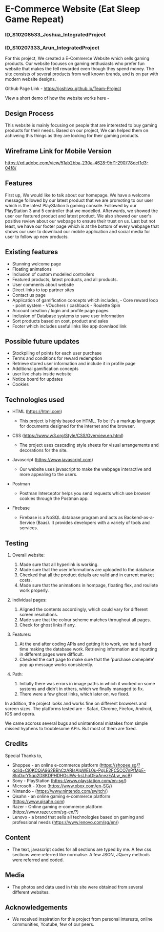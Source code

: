 # E-Commerce Website (Eat Sleep Game Repeat)

### ID_S10208533_Joshua_IntegratedProject
### ID_S10207333_Arun_IntegratedProject

For this project, We created a E-Commerce Website which sells gaming products. Our website focuses on gaming enthusiasts who prefer fun website that makes the fell rewarded even though they spend money. The site consists of several products from well known brands, and is on par with modern website designs. 

Github Page Link - https://joshlwx.github.io/Team-Project

View a short demo of how the website works here - 

## Design Process

This website is mainly focusing on people that are interested to buy gaming products for their needs. Based on our project, We can helped them on achiveing this things as they are looking for their gaming products.

## Wireframe Link for Mobile Version

https://xd.adobe.com/view/51ab2bba-230a-4628-9bf1-290778dcf1d3-04f8/

## Features

First up, We would like to talk about our homepage. We have a welcome message followed by our latest product that we are promoting to our user which is the latest PlayStation 5 gaming console. Followed by our PlayStation 3 and 5 controller that we modelled. Afterwards, we showed the user our featured product and latest product. We also showed our user's positive review about our webpage to ensure their trust on us. Last but not least, we have our footer page which is at the bottom of every webpage that shows our user to download our mobile application and social media for user to follow up new products. 

## Existing features

- Stunning welcome page
- Floating animations
- Inclusion of custom modelled controllers
- Featured products, latest products, and all products.
- User comments about website
- Direct links to top partner sites
- Contact us page
- Application of gamification concepts which includes,
        - Core reward loop - point system
        - VOuchers / cashback
        - Roulette Spin
- Account creation / login and profile page pages
- Inclusion of Database systems to save user information
- Sort products based on cost, product and sales
- Footer which includes useful links like app downlaod link

## Possible future updates

- Stockpiling of points for each user purchase
- Terms and conditions for reward redemption 
- Retrieve stored user information and include it in profile page
- Additional gamification concepts
- user live chats inside website
- Notice board for updates
- Cookies

## Technologies used

- HTML (https://html.com)
    - This project is highly based on HTML. To be it's a markup language for documents designed for the internet and the browser.

- CSS (https://www.w3.org/Style/CSS/Overview.en.html)
    - The project uses cascading style sheets for visual arrangements and decorations for the site.

- Javascript (https://www.javascript.com)
    - Our website uses javascript to make the webpage interactive and more appealing to the users.

- Postman
    -  Postman Interceptor helps you send requests which use browser cookies through the Postman app.

- Firebase
    - Firebase is a NoSQL database program and acts as Backend-as-a-Service (Baas). It provides developers with a variety of tools and services. 

## Testing

1. Overall website:
    1. Made sure that all hyperlink is working.
    2. Made sure that the user informations are uploaded to the database.
    3. Checked that all the product details are valid and in current market costs.
    4. Made sure that the animations in hompage, floating flex, and roullete work properly.

2. Individual pages:
    1. Aligned the contents accordingly, which could vary for different screen resolutions.
    2. Made sure that the colour scheme matches throughout all pages.
    3. Check for ghost links if any.  

3. Features:
    1. At the end after coding APIs and getting it to work, we had a hard time making the database work. Retrieving information and inputting in different pages were difficult.
    2. Checked the cart page to make sure that the 'purchase comeplete' pop up message works consistently.
    
4. Path:
    1. Initially there was errors in image paths in which it worked on some systems and didn't in others, which we finally managed to fix.
    2. There were a few ghost links, which later on, we fixed.

In addition, the project looks and works fine on different browsers and screen sizes.
The platforms tested are - Safari, Chrome, Firefox, Android, IOS and opera.

We came accross several bugs and unintentional mistakes from simple missed hyphens to troublesome APIs. But most of them are fixed.  

## Credits
Special Thanks to,
- Shoppee - an online e-commerce platform (https://shopee.sg/?gclid=Cj0KCQiA962BBhCzARIsAIpWEL0u-PgLE2FC5CO7nPfMpE-8IqOxrY5qp2D8KDPHDHOsIWs-ksLhoDEaAnezEALw_wcB)
- Sony - PlayStation (https://www.playstation.com/en-sg/)
- Microsoft - Xbox (https://www.xbox.com/en-SG/)
- Nintendo - (https://www.nintendo.com/switch/)
- Qisahn - an online gaming e-commerce platform (https://www.qisahn.com)
- Razer - Online gaming e-commerce platform (https://www.razer.com/sg-en/?)
- Lenovo - a brand that sells all technologies based on gaming and professional needs (https://www.lenovo.com/sg/en/)


## Content
- The text, javascript codes for all sections are typed by me. A few css sections were referred like normalise. A few JSON, JQuery methods were referred and coded.

## Media
- The photos and data used in this site were obtained from several different websites.

## Acknowledgements
- We received inspiration for this project from personal interests, online communities, Youtube, few of our peers.
